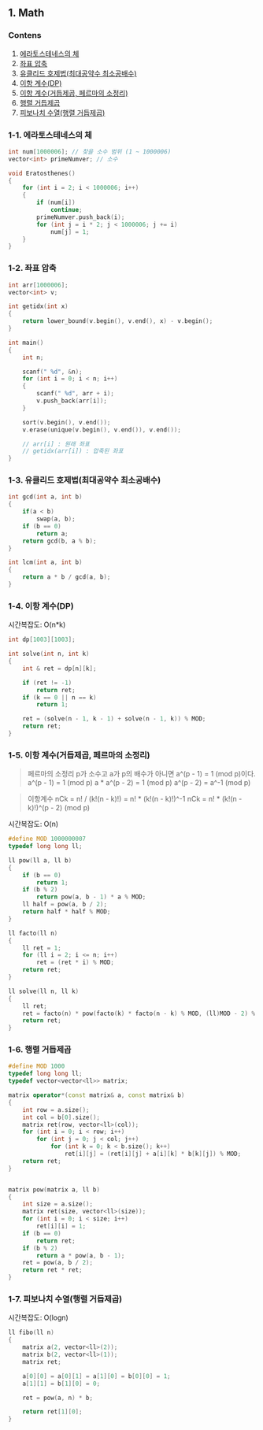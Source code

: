 ## 1. Math

### Contens

1. [에라토스테네스의 체](https://github.com/Eucha09/Algorithm-Note/tree/main/Math#1-1-%EC%97%90%EB%9D%BC%ED%86%A0%EC%8A%A4%ED%85%8C%EB%84%A4%EC%8A%A4%EC%9D%98-%EC%B2%B4)
1. [좌표 압축](https://github.com/Eucha09/Algorithm-Note/tree/main/Math#1-2-%EC%A2%8C%ED%91%9C-%EC%95%95%EC%B6%95)
1. [유클리드 호제법(최대공약수 최소공배수)]()
1. [이항 계수(DP)]()
1. [이항 계수(거듭제곱, 페르마의 소정리)]()
1. [행렬 거듭제곱]()
1. [피보나치 수열(행렬 거듭제곱)]()

### 1-1. 에라토스테네스의 체

```cpp
int num[1000006]; // 찾을 소수 범위 (1 ~ 1000006)
vector<int> primeNumver; // 소수

void Eratosthenes()
{
    for (int i = 2; i < 1000006; i++)
    {
        if (num[i])
            continue;
        primeNumver.push_back(i);
        for (int j = i * 2; j < 1000006; j += i)
            num[j] = 1;
    }
}
```

### 1-2. 좌표 압축

```cpp
int arr[1000006];
vector<int> v;

int getidx(int x)
{
    return lower_bound(v.begin(), v.end(), x) - v.begin();
}

int main()
{
    int n;

    scanf(" %d", &n);
    for (int i = 0; i < n; i++)
    {
        scanf(" %d", arr + i);
        v.push_back(arr[i]);
    }

    sort(v.begin(), v.end());
    v.erase(unique(v.begin(), v.end()), v.end());

    // arr[i] : 원래 좌표
    // getidx(arr[i]) : 압축된 좌표
}
```
### 1-3. 유클리드 호제법(최대공약수 최소공배수)

```cpp
int gcd(int a, int b)
{
	if(a < b)
		swap(a, b);
	if (b == 0)
		return a;
	return gcd(b, a % b);
}

int lcm(int a, int b)
{
	return a * b / gcd(a, b);
}
```

### 1-4. 이항 계수(DP)

시간복잡도: O(n*k)

```cpp
int dp[1003][1003];

int solve(int n, int k)
{
	int & ret = dp[n][k];

	if (ret != -1)
		return ret;
	if (k == 0 || n == k)
		return 1;

	ret = (solve(n - 1, k - 1) + solve(n - 1, k)) % MOD;
	return ret;
}
```

### 1-5. 이항 계수(거듭제곱, 페르마의 소정리)

> 페르마의 소정리
> p가 소수고 a가 p의 배수가 아니면 a^(p - 1) = 1 (mod p)이다.
> a^(p - 1) = 1 (mod p)
> a * a^(p - 2) = 1 (mod p)
> a^(p - 2) = a^-1 (mod p)

> 이항계수
> nCk = n! / (k!(n - k)!) = n! * (k!(n - k)!)^-1
> nCk = n! * (k!(n - k)!)^(p - 2) (mod p)

시간복잡도: O(n)

```cpp
#define MOD 1000000007
typedef long long ll;

ll pow(ll a, ll b)
{
	if (b == 0)
		return 1;
	if (b % 2)
		return pow(a, b - 1) * a % MOD;
	ll half = pow(a, b / 2);
	return half * half % MOD;
}

ll facto(ll n)
{
	ll ret = 1;
	for (ll i = 2; i <= n; i++)
		ret = (ret * i) % MOD;
	return ret;
}

ll solve(ll n, ll k)
{
	ll ret;
	ret = facto(n) * pow(facto(k) * facto(n - k) % MOD, (ll)MOD - 2) % MOD;
	return ret;
}
```

### 1-6. 행렬 거듭제곱

```cpp
#define MOD 1000
typedef long long ll;
typedef vector<vector<ll>> matrix;

matrix operator*(const matrix& a, const matrix& b)
{
	int row = a.size();
	int col = b[0].size();
	matrix ret(row, vector<ll>(col));
	for (int i = 0; i < row; i++)
		for (int j = 0; j < col; j++)
			for (int k = 0; k < b.size(); k++)
				ret[i][j] = (ret[i][j] + a[i][k] * b[k][j]) % MOD;
	return ret;
}


matrix pow(matrix a, ll b)
{
	int size = a.size();
	matrix ret(size, vector<ll>(size));
	for (int i = 0; i < size; i++)
		ret[i][i] = 1;
	if (b == 0)
		return ret;
	if (b % 2)
		return a * pow(a, b - 1);
	ret = pow(a, b / 2);
	return ret * ret;
}
```

### 1-7. 피보나치 수열(행렬 거듭제곱)

시간복잡도: O(logn)

```cpp
ll fibo(ll n)
{
	matrix a(2, vector<ll>(2));
	matrix b(2, vector<ll>(1));
	matrix ret;

	a[0][0] = a[0][1] = a[1][0] = b[0][0] = 1;
	a[1][1] = b[1][0] = 0;

	ret = pow(a, n) * b;

	return ret[1][0];
}
```
